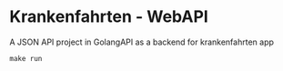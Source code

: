 # Krankenfahrten - WebAPI

A JSON API project in GolangAPI as a backend for krankenfahrten app

`make run`
